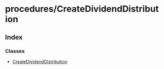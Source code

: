 # procedures/CreateDividendDistribution

## Index

### Classes

* [CreateDividendDistribution](../classes/_procedures_createdividenddistribution_.createdividenddistribution.md)

